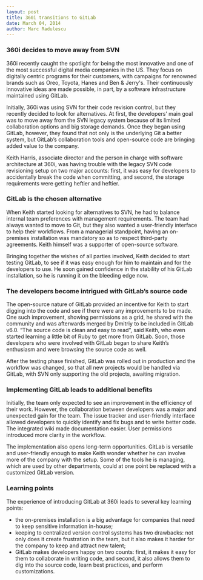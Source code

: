 ```yaml
---
layout: post
title: 360i transitions to GitLab
date: March 04, 2014
author: Marc Radulescu
---
```

### 360i decides to move away from SVN
360i recently caught the spotlight for being the most innovative and one of the most successful digital media companies in the US. They focus on digitally centric programs for their customers, with campaigns for renowned brands such as Oreo, Toyota, Hanes and Ben & Jerry's. Their continuously innovative ideas are made possible, in part, by a software infrastructure maintained using GitLab.
 
Initially, 360i was using SVN for their code revision control, but they recently decided to look for alternatives. At first, the developers’ main goal was to move away from the SVN legacy system because of its limited collaboration options and big storage demands. Once they began using GitLab, however, they found that not only is the underlying Git a better system, but GitLab’s collaboration tools and open-source code are bringing added value to the company.

Keith Harris, associate director and the person in charge with software architecture at 360i, was having trouble with the legacy SVN code revisioning setup on two major accounts: first, it was easy for developers to accidentally break the code when committing, and 
second, the storage requirements were getting heftier and heftier.

### GitLab is the chosen alternative
When Keith started looking for alternatives to SVN, he had to balance internal team preferences with management requirements. The team had always wanted to move to Git, but they also wanted a user-friendly interface to help their workflows. From a managerial standpoint, having an on-premises installation was mandatory so as to respect third-party agreements. Keith himself was a supporter of open-source software.

Bringing together the wishes of all parties involved, Keith decided to start testing GitLab, to see if it was easy enough for him to maintain and for the developers to use. He soon gained confidence in the stability of his GitLab installation, so he is running it on the bleeding edge now.

### The developers become intrigued with GitLab’s source code
The open-source nature of GitLab provided an incentive for Keith to start digging into the code and see if there were any improvements to be made. One such improvement, showing permissions as a grid, he shared with the community and was afterwards merged by Dmitriy to be included in GitLab v6.0. “The source code is clean and easy to read”, said Keith, who even started learning a little bit of Ruby to get more from GitLab. Soon, those developers who were involved with GitLab began to share Keith’s enthusiasm and were browsing the source code as well.

After the testing phase finished, GitLab was rolled out in production and the workflow was changed, so that all new projects would be handled via GitLab, with SVN only supporting the old projects, awaiting migration.

### Implementing GitLab leads to additional benefits
Initially, the team only expected to see an improvement in the efficiency of their work. However, the collaboration between developers was a major and unexpected gain for the team. The issue tracker and user-friendly interface allowed developers to quickly identify and fix bugs and to write better code. The integrated wiki made documentation easier. User permissions introduced more clarity in the workflow.

The implementation also opens long-term opportunities. GitLab is versatile and user-friendly enough to make Keith wonder whether he can involve more of the company with the setup. Some of the tools he is managing, which are used by other departments, could at one point be replaced with a customized GitLab version.

### Learning points
The experience of introducing GitLab at 360i leads to several key learning points:
 - the on-premises installation is a big advantage for companies that need to keep sensitive information in-house;
 - keeping to centralized version control systems has two drawbacks: not only does it create frustration in the team, but it also makes it harder for the company to keep and attract new talent;
 - GitLab makes developers happy on two counts: first, it makes it easy for them to collaborate in writing code, and second, it also allows them to dig into the source code, learn best practices, and perform customizations.
